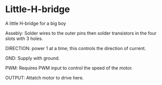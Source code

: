# Little-H-bridge
A little H-bridge for a big boy

Assebly:
  Solder wires to the outer pins then solder transistors in the four slots with 3 holes.

DIRECTION: power 1 at a time; this controls the direction of current.

GND: Supply with ground.

PWM: Requires PWM input to control the speed of the motor.

OUTPUT: Attatch motor to drive here.
